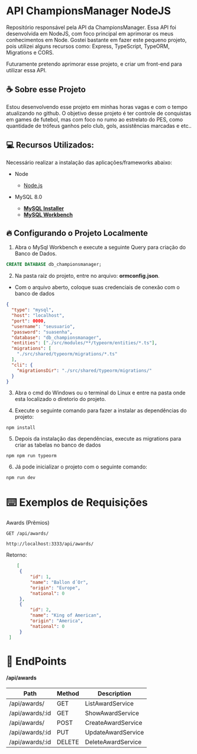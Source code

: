 # API ChampionsManager NodeJS

Repositório responsável pela API da ChampionsManager. Essa API foi desenvolvida em NodeJS, 
com foco principal em aprimorar os meus conhecimentos em Node. Gostei bastante em fazer este pequeno projeto, pois utilizei alguns recursos como: Express, TypeScript, TypeORM, Migrations e CORS.

Futuramente pretendo aprimorar esse projeto, e criar um front-end para utilizar essa API.

## ☕ Sobre esse Projeto

Estou desenvolvendo esse projeto em minhas horas vagas e com o tempo atualizando no github. 
O objetivo desse projeto é ter controle de conquistas em games de futebol, mas com foco no rumo ao estrelato do PES, como quantidade de trófeus ganhos pelo club, gols, assistências marcadas e etc..

## :computer: Recursos Utilizados: 

Necessário realizar a instalação das aplicações/frameworks abaixo:


* Node

    * [Node.js](https://nodejs.org/en/)

* MySQL 8.0

    - **[MySQL Installer](https://dev.mysql.com/downloads/installer/)**
    - **[MySQL Workbench](https://dev.mysql.com/downloads/workbench/)**

## :fire: Configurando o Projeto Localmente

1) Abra o MySql Workbench e execute a seguinte Query para criação do Banco de Dados.

```sql
CREATE DATABASE db_championsmanager;
```
2) Na pasta raiz do projeto, entre no arquivo: **ormconfig.json**.

  - Com o arquivo aberto, coloque suas credenciais de conexão com o banco de dados

```json
{
  "type": "mysql",
  "host": "localhost",
  "port": 0000,
  "username": "seusuario",
  "password": "suasenha",
  "database": "db_championsmanager",
  "entities": ["./src/modules/**/typeorm/entities/*.ts"],
  "migrations": [
    "./src/shared/typeorm/migrations/*.ts"
  ],
  "cli": {
    "migrationsDir": "./src/shared/typeorm/migrations/"
  }
}

```

3) Abra o cmd do Windows ou o terminal do Linux e entre na pasta onde esta localizado o diretorio do projeto.

4) Execute o seguinte comando para fazer a instalar as dependências  do projeto:
```
npm install
```
5) Depois da instalação das dependências, execute as migrations para criar as tabelas no banco de dados
```
npm npm run typeorm
```
6) Já pode inicializar o projeto com o seguinte comando:
```
npm run dev
```

# ⌨️ Exemplos de Requisições

Awards (Prêmios)

`GET /api/awards/`
 
 ```
 http://localhost:3333/api/awards/
 ```
   
   Retorno:
   ```json
       [
        {
            "id": 1,
            "name": "Ballon d´Or",
            "origin": "Europe",
            "national": 0
        },
        {
            "id": 2,
            "name": "King of American",
            "origin": "America",
            "national": 0
        }
    ]
```

# 🔴 EndPoints

#### /api/awards
Path | Method | Description
---|---|---
/api/awards/ | GET | ListAwardService
/api/awards/:id | GET | ShowAwardService
/api/awards/ | POST | CreateAwardService
/api/awards/:id | PUT | UpdateAwardService
/api/awards/:id | DELETE | DeleteAwardService
